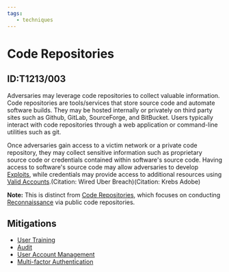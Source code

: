 ```yaml
---
tags:
   - techniques
---
```

# Code Repositories
## ID:T1213/003
Adversaries may leverage code repositories to collect valuable information. Code repositories are tools/services that store source code and automate software builds. They may be hosted internally or privately on third party sites such as Github, GitLab, SourceForge, and BitBucket. Users typically interact with code repositories through a web application or command-line utilities such as git.

Once adversaries gain access to a victim network or a private code repository, they may collect sensitive information such as proprietary source code or credentials contained within software's source code.  Having access to software's source code may allow adversaries to develop [Exploits](/mitre/techniques/T1587/004), while credentials may provide access to additional resources using [Valid Accounts](/mitre/techniques/T1078).(Citation: Wired Uber Breach)(Citation: Krebs Adobe)

**Note:** This is distinct from [Code Repositories](/mitre/techniques/T1593/003), which focuses on conducting [Reconnaissance](/mitre/tactics/TA0043) via public code repositories.
## Mitigations
* [User Training](/mitre/mitigations/M1017)
* [Audit](/mitre/mitigations/M1047)
* [User Account Management](/mitre/mitigations/M1018)
* [Multi-factor Authentication](/mitre/mitigations/M1032)
